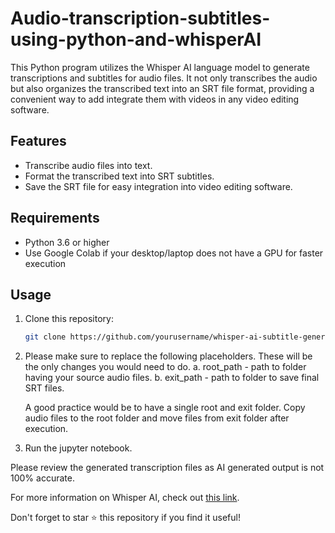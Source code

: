# Audio-transcription-subtitles-using-python-and-whisperAI

This Python program utilizes the Whisper AI language model to generate transcriptions and subtitles for audio files. It not only transcribes the audio but also organizes the transcribed text into an SRT file format, providing a convenient way to add integrate them with videos in any video editing software.

## Features

- Transcribe audio files into text.
- Format the transcribed text into SRT subtitles.
- Save the SRT file for easy integration into video editing software.

## Requirements

- Python 3.6 or higher
- Use Google Colab if your desktop/laptop does not have a GPU for faster execution

## Usage

1. Clone this repository:

   ```bash
   git clone https://github.com/yourusername/whisper-ai-subtitle-generator.git

2. Please make sure to replace the following placeholders. These will be the only changes you would need to do.
   a. root_path - path to folder having your source audio files.
   b. exit_path - path to folder to save final SRT files.

   A good practice would be to have a single root and exit folder. Copy audio files to the root folder and move files from exit folder after execution.

3. Run the jupyter notebook.

Please review the generated transcription files as AI generated output is not 100% accurate.

For more information on Whisper AI, check out [this link](https://github.com/openai/whisper).

Don't forget to star ⭐ this repository if you find it useful!

